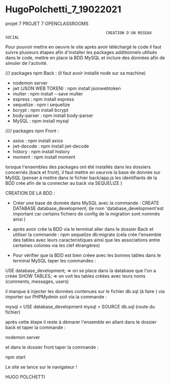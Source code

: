# HugoPolchetti_7_19022021
projet 7
                                                  PROJET 7 OPENCLASSROOMS 


                                                CREATION D'UN RESEAU SOCIAL



Pour pouvoir mettre en oeuvre le site après avoir téléchargé le code il faut suivre plusieurs étapes afin d'installer les packages additionnels utilisés dans le code, mettre en place la BDD MySQL et inclure des données afin de simuler de l'activité.


 ///  packages npm Back  : 
(il faut avoir installé node sur sa machine)

- nodemon server
- jwt (JSON WEB TOKEN) : npm install jsonwebtoken
- multer : npm install --save multer
- express : npm install express
- sequelize : npm i sequelize
- bcrypt : npm install bcrypt
- body-parser : npm install body-parser
- MySQL : npm install mysql



//// packages npm Front :

- axios : npm install axios
- jwt-decode : npm install jwt-decode
- history : npm install history
- moment : npm install moment


lorsque l'ensembles des packages ont été installés dans les dossiers concernés (back et front), il faut mettre en oeurvre la base de donnée sur MySQL (penser à mettre dans le fichier back/app.js les identifiants de la BDD crée afin de la connecter au back via SEQUELIZE )

CREATION DE LA BDD : 

- Créer une base de donnée dans MySQL avec la commande : CREATE DATABASE database_development; (le nom 'database_development'est important car certains fichiers de config de la migration sont nommés ainsi  )

- après avoir crée la BDD via le terminal aller dans le dossier Back et utiliser la commande : npm sequelize db:migrate
(cela crée l'ensemble des tables avec leurs caracteristiques ainsi que les associations entre certaines colones via les clef étrangères)

- Pour vérifier que la BDD est bien créee avec les bonnes tables dans le terminal MySQL taper les commandes : 

USE database_development;             => on se place dans la database que l'on a créée 
SHOW TABLES;                          => on voit les tables créées avec leurs noms (comments, messages, users)


il manque à injecter les données contenues sur le fichier db.sql (à faire ) via importer sur PHPMydmin soit via la commande :

mysql > USE database_development
mysql > SOURCE db.sql (route du fichier)

après cette étape il reste à démarer l'ensemble en allant dans le dossier back et taper la commande :

nodemon server 

et dans le dossier front taper la commande :

npm start 


Le site se lance sur le navigateur ! 


HUGO POLCHETTI
